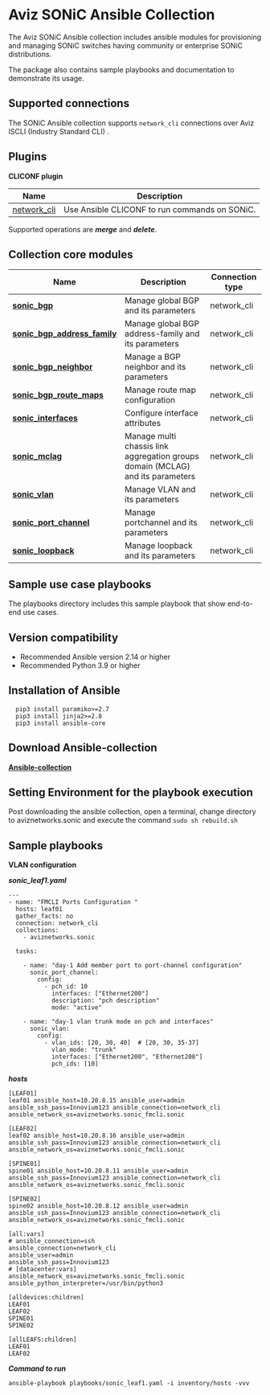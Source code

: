 Aviz SONiC Ansible Collection
=============================

The Aviz SONiC Ansible collection includes ansible modules for provisioning and managing SONiC switches having community or enterprise SONiC distributions. 

The package also contains sample playbooks and documentation to demonstrate its usage.

Supported connections
---------------------
The SONiC Ansible collection supports `network_cli` connections over Aviz ISCLI (Industry Standard CLI) .

Plugins
--------
**CLICONF plugin**

Name | Description
--- | ---
[network_cli](https://github.com/AvizNetworks/aviznetworks.sonic)|Use Ansible CLICONF to run commands on SONiC.
Supported operations are ***merge*** and ***delete***.


Collection core modules
------------------------
Name | Description | Connection type
--- | --- | ---
[**sonic_bgp**](https://docs.google.com/document/d/13E0sJ5-RrY0_qBQD5Ib3uhcWxBGF_P_IJJClMOax8ig/edit?pli=1#heading=h.k5ybnvun4wn1)| Manage global BGP and its parameters|network_cli
[**sonic_bgp_address_family**](https://docs.google.com/document/d/13E0sJ5-RrY0_qBQD5Ib3uhcWxBGF_P_IJJClMOax8ig/edit?pli=1#heading=h.vd4rjdnryqjy)| Manage global BGP address-family and its parameters|network_cli
[**sonic_bgp_neighbor**](https://docs.google.com/document/d/13E0sJ5-RrY0_qBQD5Ib3uhcWxBGF_P_IJJClMOax8ig/edit?pli=1#heading=h.h9q3wwm9xjjm)| Manage a BGP neighbor and its parameters|network_cli
[**sonic_bgp_route_maps**](https://docs.google.com/document/d/13E0sJ5-RrY0_qBQD5Ib3uhcWxBGF_P_IJJClMOax8ig/edit?pli=1#heading=h.xzsodu287jkb)| Manage route map configuration|network_cli
[**sonic_interfaces**](https://docs.google.com/document/d/13E0sJ5-RrY0_qBQD5Ib3uhcWxBGF_P_IJJClMOax8ig/edit?pli=1#heading=h.drhxo0crwc9q)| Configure interface attributes|network_cli
[**sonic_mclag**](https://docs.google.com/document/d/13E0sJ5-RrY0_qBQD5Ib3uhcWxBGF_P_IJJClMOax8ig/edit?pli=1#heading=h.uc2upy5nnyxz)| Manage multi chassis link aggregation groups domain (MCLAG) and its parameters|network_cli
[**sonic_vlan**](https://docs.google.com/document/d/13E0sJ5-RrY0_qBQD5Ib3uhcWxBGF_P_IJJClMOax8ig/edit?pli=1#heading=h.uc2upy5nnyxz)| Manage VLAN and its parameters|network_cli
[**sonic_port_channel**](https://docs.google.com/document/d/13E0sJ5-RrY0_qBQD5Ib3uhcWxBGF_P_IJJClMOax8ig/edit?pli=1#heading=h.uc2upy5nnyxz)| Manage portchannel and its parameters|network_cli
[**sonic_loopback**](https://docs.google.com/document/d/13E0sJ5-RrY0_qBQD5Ib3uhcWxBGF_P_IJJClMOax8ig/edit?pli=1#heading=h.uc2upy5nnyxz)| Manage loopback and its parameters|network_cli

Sample use case playbooks
-------------------------
The playbooks directory includes this sample playbook that show end-to-end use cases.

Version compatibility
----------------------
* Recommended Ansible version 2.14 or higher 
* Recommended Python 3.9 or higher


Installation of Ansible
-----------------------------
      pip3 install paramiko>=2.7
      pip3 install jinja2>=2.8
      pip3 install ansible-core

Download Ansible-collection
-----------------------------
[**Ansible-collection**](https://github.com/AvizNetworks/aviznetworks.sonic)


Setting Environment for the playbook execution
----------------------------------------------
Post downloading the ansible collection, open a terminal, change directory to aviznetworks.sonic and execute the command `sudo sh rebuild.sh`

Sample playbooks
-----------------
**VLAN configuration**

***sonic_leaf1.yaml***

    ---
    - name: "FMCLI Ports Configuration "
      hosts: leaf01
      gather_facts: no
      connection: network_cli
      collections:
        - aviznetworks.sonic
      
      tasks:

        - name: "day-1 Add member port to port-channel configuration"
          sonic_port_channel:
            config:
              - pch_id: 10
                interfaces: ["Ethernet200"]
                description: "pch description"
                mode: "active"

        - name: "day-1 vlan trunk mode on pch and interfaces"
          sonic_vlan:
            config:
              - vlan_ids: [20, 30, 40]  # [20, 30, 35-37]
                vlan_mode: "trunk"
                interfaces: ["Ethernet200", "Ethernet208"]
                pch_ids: [10]



***hosts***

    [LEAF01]
    leaf01 ansible_host=10.20.8.15 ansible_user=admin ansible_ssh_pass=Innovium123 ansible_connection=network_cli ansible_network_os=aviznetworks.sonic_fmcli.sonic

    [LEAF02]
    leaf02 ansible_host=10.20.8.16 ansible_user=admin ansible_ssh_pass=Innovium123 ansible_connection=network_cli ansible_network_os=aviznetworks.sonic_fmcli.sonic

    [SPINE01]
    spine01 ansible_host=10.20.8.11 ansible_user=admin ansible_ssh_pass=Innovium123 ansible_connection=network_cli ansible_network_os=aviznetworks.sonic_fmcli.sonic

    [SPINE02]
    spine02 ansible_host=10.20.8.12 ansible_user=admin ansible_ssh_pass=Innovium123 ansible_connection=network_cli ansible_network_os=aviznetworks.sonic_fmcli.sonic

    [all:vars]
    # ansible_connection=ssh
    ansible_connection=network_cli
    ansible_user=admin
    ansible_ssh_pass=Innovium123
    # [datacenter:vars]
    ansible_network_os=aviznetworks.sonic_fmcli.sonic
    ansible_python_interpreter=/usr/bin/python3

    [alldevices:children]
    LEAF01
    LEAF02
    SPINE01
    SPINE02

    [allLEAFS:children]
    LEAF01
    LEAF02



***Command to run***

    ansible-playbook playbooks/sonic_leaf1.yaml -i inventory/hosts -vvv
